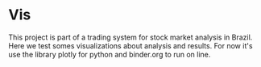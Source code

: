 # Vis
This project is part of a trading system for stock market analysis in Brazil. Here we test somes visualizations about analysis and results.
For now it's use the library plotly for python and binder.org to run on line.
